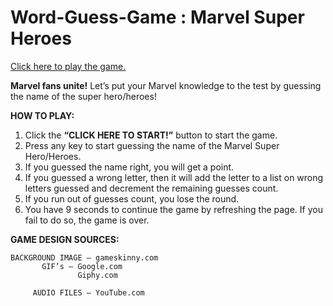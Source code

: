 # Word-Guess-Game : Marvel Super Heroes

[Click here to play the game.](https://lerodcalanoc.github.io/Word-Guess-Game/)

**Marvel fans unite!** Let’s put your Marvel knowledge to the test by guessing the name of the super hero/heroes!

**HOW TO PLAY:**

1.	Click the **“CLICK HERE TO START!”** button to start the game.
2.	Press any key to start guessing the name of the Marvel Super Hero/Heroes.
3.	If you guessed the name right, you will get a point.
4.	If you guessed a wrong letter, then it will add the letter to a list on wrong letters guessed and decrement the remaining guesses count.
5.	If you run out of guesses count, you lose the round.
6.	You have 9 seconds to continue the game by refreshing the page. If you fail to do so, the game is over.

**GAME DESIGN SOURCES:**

	BACKGROUND IMAGE – gameskinny.com
		   GIF’s – Google.com
		       	   Giphy.com

	     AUDIO FILES – YouTube.com

